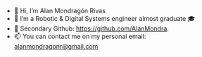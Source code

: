- 👋 Hi, I’m Alan Mondragón Rivas
- 🤖 I’m a Robotic & Digital Systems engineer almost graduate 🎓
- 🔖 Secondary Github: https://github.com/AlanMondra. 
- 📫 You can contact me on my personal email: alanmondragonr@gmail.com

<!---
AlanMR20/AlanMR20 is a ✨ special ✨ repository because its `README.md` (this file) appears on your GitHub profile.
You can click the Preview link to take a look at your changes.
--->
